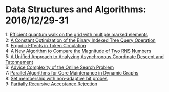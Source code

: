 # Data Structures and Algorithms: 2016/12/29-31  
1: [Efficient quantum walk on the grid with multiple marked elements](https://doi.org/10.48550/arXiv.1612.08958)  
2: [A Constant Optimization of the Binary Indexed Tree Query Operation](https://doi.org/10.48550/arXiv.1612.09083)  
3: [Ergodic Effects in Token Circulation](https://doi.org/10.48550/arXiv.1612.09145)  
4: [A New Algorithm to Compare the Magnitude of Two RNS Numbers](https://doi.org/10.48550/arXiv.1612.09168)  
5: [A Unified Approach to Analyzing Asynchronous Coordinate Descent and  Tatonnement](https://doi.org/10.48550/arXiv.1612.09171)  
6: [Advice Complexity of the Online Search Problem](https://doi.org/10.48550/arXiv.1612.09299)  
7: [Parallel Algorithms for Core Maintenance in Dynamic Graphs](https://doi.org/10.48550/arXiv.1612.09368)  
8: [Set membership with non-adaptive bit probes](https://doi.org/10.48550/arXiv.1612.09388)  
9: [Partially Recursive Acceptance Rejection](https://doi.org/10.48550/arXiv.1701.00821)  